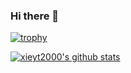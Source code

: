 ### Hi there 👋

<!--
**xieyt2000/xieyt2000** is a ✨ _special_ ✨ repository because its `README.md` (this file) appears on your GitHub profile.

Here are some ideas to get you started:

- 🔭 I’m currently working on ...
- 🌱 I’m currently learning ...
- 👯 I’m looking to collaborate on ...
- 🤔 I’m looking for help with ...
- 💬 Ask me about ...
- 📫 How to reach me: ...
- 😄 Pronouns: ...
- ⚡ Fun fact: ...
-->

[![trophy](https://github-profile-trophy.vercel.app/?username=xieyt2000&column=7)](https://github.com/xieyt2000)

[![xieyt2000's github stats](https://github-readme-stats.vercel.app/api?username=xieyt2000&show_icons=true)](https://github.com/xieyt2000/)
